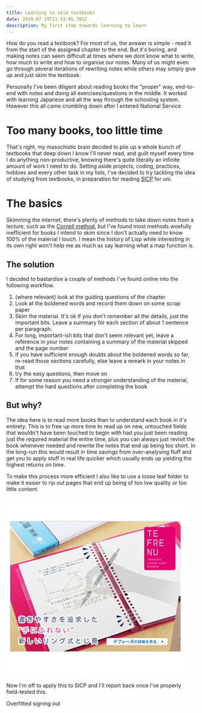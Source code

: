 ```yaml
---
title: Learning to skim textbooks
date: 2020-07-19T11:33:05.701Z
description: My first step towards learning to learn
---
```

How do you read a textbook? For most of us, the answer is simple - read it from the start of the assigned chapter to the end. But it's boring, and making notes can seem difficult at times where we dont know what to write, how much to write and how to organise our notes. Many of us might even go through several iterations of rewriting notes while others may simply give up and just skim the textbook.

Personally I've been diligent about reading books the "proper" way, end-to-end with notes and doing all exercises/questions in the middle. It worked with learning Japanese and all the way through the schooling system. However this all came crumbling down after I entered National Service

# Too many books, too little time

That's right, my masochistic brain decided to pile up a whole bunch of textbooks that deep down I know I'll never read, and guilt myself every time I do anything non-productive, knowing there's quite literally an infinite amount of work I need to do. Setting aside projects, coding, practices, hobbies and every other task in my lists, I've decided to try tackling the idea of studying from textbooks, in preparation for reading [SICP](https://web.mit.edu/alexmv/6.037/sicp.pdf) for uni.

# The basics

Skimming the internet, there's plenty of methods to take down notes from a lecture, such as the [Cornell method](http://lsc.cornell.edu/study-skills/cornell-note-taking-system/), but I've found most methods woefully inefficient for books I intend to skim since I don't actually need to know 100% of the material I touch. I mean the history of Lisp while interesting in its own right won't help me as much as say learning what a map function is. 

## The solution

I decided to bastardise a couple of methods I've found online into the following workflow.

1. (where relevant) look at the guiding questions of the chapter
2. Look at the boldened words and record them down on some scrap paper
3. Skim the material. It's ok if you don't remember all the details, just the important bits. Leave a summary for each section of about 1 sentence per paragraph. 
4. For long, important-ish bits that don't seem relevant yet, leave a reference in your notes containing a summary of the material skipped and the page number
5. If you have sufficient enough doubts about the boldened words so far, re-read those sections carefully, else leave a remark in your notes in that
6. try the easy questions, then move on
7. If for some reason you need a stronger understanding of the material, attempt the hard questions after completing the book

## But why?

The idea here is to read more books than to understand each book in it's entirety. This is to free up more time to read up on new, untouched fields that wouldn't have been touched to begin with had you just been reading just the required material the entire time, plus you can always just revisit the book whenever needed and rewrite the notes that end up being too short. In the long-run this would result in time savings from over-analysing fluff and get you to apply stuff in real life quicker which usually ends up yielding the highest returns on time.

To make this process more efficient I also like to use a loose leaf folder to make it easier to rip out pages that end up being of too low quality or too little content.

![loose leaf notebook](looseleaf.jpeg)

Now I'm off to apply this to SICP and I'll report back once I've properly field-tested this.

Overfitted signing out